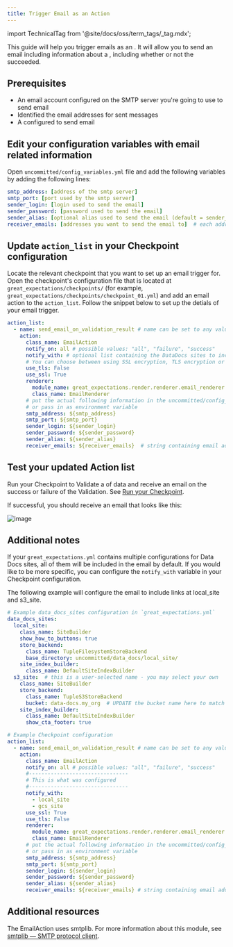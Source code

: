 ```yaml
---
title: Trigger Email as an Action
---
```


import TechnicalTag from '@site/docs/oss/term_tags/_tag.mdx';

This guide will help you trigger emails as an <TechnicalTag tag="action" text="Action" /> . It will allow you to send an email including information about a <TechnicalTag tag="validation_result" text="Validation Result" />, including whether or not the <TechnicalTag tag="validation" text="Validation" /> succeeded.

## Prerequisites 

* An email account configured on the SMTP server you're going to use to send email
* Identified the email addresses for sent messages
* A <TechnicalTag tag="checkpoint" text="Checkpoint" /> configured to send email

## Edit your configuration variables with email related information

Open `uncommitted/config_variables.yml` file and add the following variables by adding the following lines:

```yaml
smtp_address: [address of the smtp server]
smtp_port: [port used by the smtp server]
sender_login: [login used to send the email]
sender_password: [password used to send the email]
sender_alias: [optional alias used to send the email (default = sender_login)]
receiver_emails: [addresses you want to send the email to]  # each address must be separated by commas
```

## Update `action_list` in your Checkpoint configuration

Locate the relevant checkpoint that you want to set up an email trigger for. Open the checkpoint's configuration file that is located at `great_expectations/checkpoints/` (for example, `great_expectations/checkpoints/checkpoint_01.yml`) and add an email action to the `action_list`. Follow the snippet below to set up the detials of your email trigger.

```yaml
action_list:
  - name: send_email_on_validation_result # name can be set to any value
    action:
      class_name: EmailAction
      notify_on: all # possible values: "all", "failure", "success"
      notify_with: # optional list containing the DataDocs sites to include in the notification. Defaults to including links to all configured sites.
      # You can choose between using SSL encryption, TLS encryption or none of them (not advised)
      use_tls: False
      use_ssl: True
      renderer:
        module_name: great_expectations.render.renderer.email_renderer
        class_name: EmailRenderer
      # put the actual following information in the uncommitted/config_variables.yml file
      # or pass in as environment variable
      smtp_address: ${smtp_address}
      smtp_port: ${smtp_port}
      sender_login: ${sender_login}
      sender_password: ${sender_password}
      sender_alias: ${sender_alias}
      receiver_emails: ${receiver_emails}  # string containing email addresses separated by commas
```

## Test your updated Action list

Run your Checkpoint to Validate a <TechnicalTag tag="batch" text="Batch" /> of data and receive an email on the success or failure of the Validation. See
[Run your Checkpoint](../checkpoints/how_to_create_a_new_checkpoint.md).

If successful, you should receive an email that looks like this:

![image](@site/docs/oss/images/email_example.png)

## Additional notes

If your `great_expectations.yml` contains multiple configurations for Data Docs sites, all of them will be included in the email by default. If you would like to be more specific, you can configure the `notify_with` variable in your Checkpoint configuration.

The following example will configure the email to include links <TechnicalTag tag="data_docs" text="Data Docs" /> at local_site and s3_site.

```yaml
# Example data_docs_sites configuration in `great_expectations.yml`
data_docs_sites:
  local_site:
    class_name: SiteBuilder
    show_how_to_buttons: true
    store_backend:
      class_name: TupleFilesystemStoreBackend
      base_directory: uncommitted/data_docs/local_site/
    site_index_builder:
      class_name: DefaultSiteIndexBuilder
  s3_site:  # this is a user-selected name - you may select your own
    class_name: SiteBuilder
    store_backend:
      class_name: TupleS3StoreBackend
      bucket: data-docs.my_org  # UPDATE the bucket name here to match the bucket you configured above.
    site_index_builder:
      class_name: DefaultSiteIndexBuilder
      show_cta_footer: true
```

```yaml
# Example Checkpoint configuration
action_list:
  - name: send_email_on_validation_result # name can be set to any value
    action:
      class_name: EmailAction
      notify_on: all # possible values: "all", "failure", "success"
      #--------------------------------
      # This is what was configured
      #--------------------------------
      notify_with:
        - local_site
        - gcs_site
      use_ssl: True
      use_tls: False
      renderer:
        module_name: great_expectations.render.renderer.email_renderer
        class_name: EmailRenderer
      # put the actual following information in the uncommitted/config_variables.yml file
      # or pass in as environment variable
      smtp_address: ${smtp_address}
      smtp_port: ${smtp_port}
      sender_login: ${sender_login}
      sender_password: ${sender_password}
      sender_alias: ${sender_alias}
      receiver_emails: ${receiver_emails} # string containing email addresses separated by commas
```

## Additional resources

The EmailAction uses smtplib. For more information about this module, see [smtplib — SMTP protocol client](https://docs.python.org/3/library/smtplib.html).
